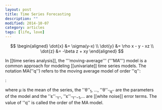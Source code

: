 ```yaml
---
layout: post
title: Time Series Forecasting
description: ""
modified: 2014-10-07
category: articles
tags: [life, love]
---
```


$$ 
\begin{aligned} \dot{x} &= \sigma(y-x) \\ 
\dot{y} &= \rho x - y - xz \\ 
\dot{z} &= -\beta z + xy \end{aligned} 
$$

In [[time series analysis]], the '''moving-average''' ('''MA''') model is a common approach for modeling [[univariate]] time series models. The notation MA(''q'') refers to the moving average model of order ''q'':

:<math> X_t = \mu + \varepsilon_t + \theta_1 \varepsilon_{t-1} + \cdots + \theta_q \varepsilon_{t-q} \,</math>

where μ is the mean of the series, the ''θ''<sub>1</sub>, ..., ''θ''<sub>''q''</sub> are the parameters of the model and the ''ε''<sub>''t''</sub>, ''ε''<sub>''t''−1</sub>,... are [[white noise]] error terms. The value of ''q'' is called the order of the MA model. 

